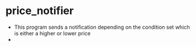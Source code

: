 # price_notifier
* This program sends a notification depending on the condition set which is either a higher or lower price
* 
